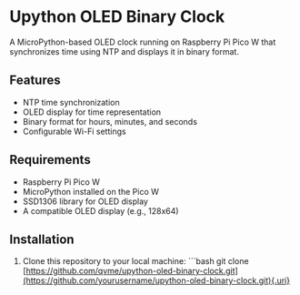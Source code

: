 # Upython OLED Binary Clock

A MicroPython-based OLED clock running on Raspberry Pi Pico W that synchronizes time using NTP and displays it in binary format.

## Features

-   NTP time synchronization
-   OLED display for time representation
-   Binary format for hours, minutes, and seconds
-   Configurable Wi-Fi settings

## Requirements

-   Raspberry Pi Pico W
-   MicroPython installed on the Pico W
-   SSD1306 library for OLED display
-   A compatible OLED display (e.g., 128x64)

## Installation

1.  Clone this repository to your local machine: \`\`\`bash git clone [https://github.com/qvme/upython-oled-binary-clock.git](https://github.com/yourusername/upython-oled-binary-clock.git){.uri}
